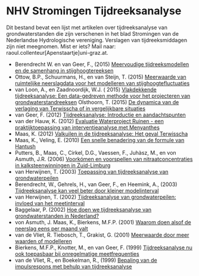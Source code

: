# NHV Stromingen Tijdreeksanalyse

Dit bestand bevat een lijst met artikelen over tijdreeksanalyse van grondwaterstanden die zijn verschenen in het blad Stromingen van de Nederlandse Hydrologische vereniging. Verslagen van tijdreeksmiddagen zijn niet meegnomen. Mist er iets? Mail naar: raoul.collenteur[Apenstaartje]uni-graz.at. 

- Berendrecht W. en van Geer, F., (2015) [Meervoudige tijdreeksmodellen en de samenhang in stijghoogtereeksen](https://www.nhv.nu/uploads/fileservice/stromingen/attachment/3546_3542.pdf)
- Ottow, B.P., Schuurmans, H., en van Steijn, T. (2015) [Meerwaarde van ruimtelijke neerslagdata voor het modelleren van stijghoogtefluctuaties](https://www.nhv.nu/uploads/fileservice/stromingen/attachment/3552_3548.pdf)
- van Loon, A., en Zaadnoordijk, W.J. ( 2015) [Vlakdekkende tijdreeksanalyse: Een data-gedreven methode voor het projecteren van grondwaterstandreeksen](https://www.nhv.nu/uploads/fileservice/stromingen/attachment/3558_3554.pdf)
Olsthoorn, T. (2015) [De dynamica van de verlaging van Terwisscha of in vergelijkbare situaties](https://www.nhv.nu/uploads/fileservice/stromingen/attachment/2014-1_De_dynamica_van_de_verlaging.pdf)
- van Geer, F. (2012) [Tijdreeksanalyse: Introductie en aandachtspunten](https://www.nhv.nu/uploads/fileservice/stromingen/attachment/2012_2%20Tijdreeksanalyse%20Introductie%20en%20aandachtspunten.pdf)
- van der Hauw, K. (2012) [Evaluatie Waterproject Ruinen - een praktijktoepassing van interventieanalyse met Menyanthes](https://www.nhv.nu/uploads/fileservice/stromingen/attachment/2012_2%20Waterproject%20Ruinen%20-%20interventieanalyse%20met%20Menyanthes.pdf)
- Maas, K. (2012) [Valkuilen in de tijdreeksanalyse: Het geval Terwisscha](https://www.nhv.nu/uploads/fileservice/stromingen/attachment/2012_2%20Valkuilen%20bij%20tijdreeksanalyse%20Terwisscha.pdf)
- Maas, K., Veling, E. (2010) [Een snelle benadering van de formule van Hantush](https://www.nhv.nu/uploads/fileservice/stromingen/attachment/2010-1_snelle%20benadering%20Hantush.pdf) 
- Putters, B., Maas, C., Cirkel, D.G., Vaessen, F., Juhàsz, M., en von Asmuth, J.R. (2006) [Voorkómen en voorspellen van nitraatconcentraties in kalksteenwinningen in Zuid-Limburg](https://www.nhv.nu/uploads/fileservice/stromingen/attachment/2006-3_nitraatconcentraties%20in%20kalksteenwinningen%20in%20Zuid-Limburg.pdf)
- van Herwijnen, T. (2003) [Toepassing van tijdreeksanalyse van grondwaterpeilen](https://www.nhv.nu/uploads/fileservice/stromingen/attachment/2003-2_Toepassing%20van%20tijdreeksanalyse%20van%20grondwaterpeilen.pdf)
- Berendrecht, W., Gehrels, H., van Geer, F., en Heemink, A., (2003) [Tijdreeksanalyse kan veel beter door kleiner modelinterval](https://www.nhv.nu/uploads/fileservice/stromingen/attachment/2003-1_Tijdreeksanalyse%20kan%20veel%20beter%20door%20kleiner%20modelinterval.pdf)
- van Herwijnen, T. (2002) [Tijdreeksanalyse van grondwaterpeilen: invloed van het meetinterval](https://www.nhv.nu/uploads/fileservice/stromingen/attachment/2002-4_Tijdreeksanalyse%20van%20grondwaterpeilen,%20invloed%20meetinterval.pdf)
- Baggelaar, P. (2002) [Hoe doen we tijdreeksanalyse van grondwaterstanden in Nederland?](https://www.nhv.nu/uploads/fileservice/stromingen/attachment/2002-1_Symposia.pdf)
- von Asmuth, J. Maas, K., Bierkens, M.F.P. (2001) [Waarom doen alsof de neerslag eens per maand valt](https://www.nhv.nu/uploads/fileservice/stromingen/attachment/2001-4_Waarom%20doen%20alsof%20de%20neerslag%20eens%20per%20maand%20valt.pdf)
- van de Vliet, R. Tiebosch, T., Grakist, G. (2001) [Meerwaarde door meer waarden of modelleren](https://www.nhv.nu/uploads/fileservice/stromingen/attachment/2001-2_Meerwaarde%20door%20meer%20waarden%20of%20modelleren.pdf)
- Bierkens, M.F.P., Knotter, M., en van Geer, F. (1999) [Tijdreeksanalyse nu ook toepasbaar bij onregelmatige meetfrequenties](https://www.nhv.nu/uploads/fileservice/stromingen/attachment/1999-2_Tijdreeksanalyse%20bij%20onregelmatige%20meetfrequenties.pdf)
- van de Vliet, R., en Boekelman, R., (1999) [Bepaling van de impulsrespons met behulp van tijdreeksanalyse](https://www.nhv.nu/uploads/fileservice/stromingen/attachment/1998-1_Bepaling%20van%20de%20impulsrespons%20met%20behulp%20van%20tijdreeksanalyse.pdf)
